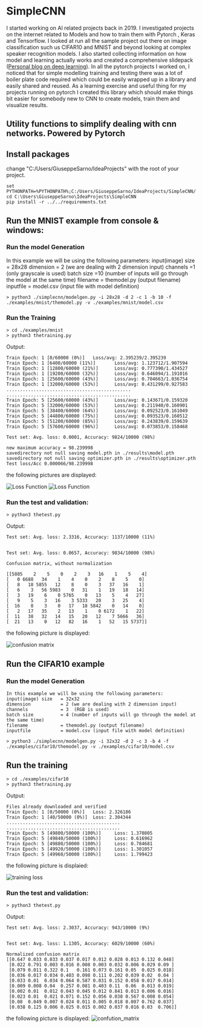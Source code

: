 # SimpleCNN

I started working on AI related projects back in 2019. I investigated projects on the internet related to Models and how to train them with Pytorch , Keras and Tensorflow.
I looked at run all the sample project out there on image classification such us CIFAR10 and MNIST and beyond looking at complex speaker recognition models.
I also started collecting information on how model and learning actually works and created a comprehensive slidepack ([Personal blog on deep learning](https://sites.google.com/site/gsarnotechboard/Downhome/deep-learning)).
In all the pytorch projects I worked on, I noticed that for simple modelling training and testing there was a lot of boiler plate code required which could be easily wrapped up in a library and easily shared and reused. As a learning exercise and useful thing for my projects running on pytorch I created this library which should make things bit easier for somebody new to CNN to create models, train them and visualize results.

## Utility functions to simplify dealing with cnn networks. Powered by Pytorch

## Install packages
change "C:/Users/GiuseppeSarno/IdeaProjects" with the root of your project.

```
set PYTHONPATH=%PYTHONPATH%;C:/Users/GiuseppeSarno/IdeaProjects/SimpleCNN/
cd C:\Users\GiuseppeSarno\IdeaProjects\SimpleCNN
pip install -r ../../requirements.txt
```

## Run the MNIST example from console & windows:

### Run the model Generation

In this example we will be using the following parameters:
input(image) size   = 28x28
dimension           = 2 (we are dealing with 2 dimension input)
channels            =1  (only grayscale is used)
batch size          =10 (number of inputs will go through the model at the same time) 
filename            = themodel.py (output filename)
inputfile           = model.csv (input file with model definition)

```
> python3 ./simplecnn/modelgen.py -i 28x28 -d 2 -c 1 -b 10 -f ./examples/mnist/themodel.py -v ./examples/mnist/model.csv
```

### Run the Training
```
> cd ./examples/mnist
> python3 thetraining.py
```
Output:
```
Train Epoch: 1 [0/60000 (0%)]   Loss/avg: 2.395239/2.395239
Train Epoch: 1 [6400/60000 (11%)]       Loss/avg: 1.123712/1.907594
Train Epoch: 1 [12800/60000 (21%)]      Loss/avg: 0.777390/1.434527
Train Epoch: 1 [19200/60000 (32%)]      Loss/avg: 0.646094/1.191016
Train Epoch: 1 [25600/60000 (43%)]      Loss/avg: 0.704663/1.036754
Train Epoch: 1 [32000/60000 (53%)]      Loss/avg: 0.431299/0.927583
..............................................
..............................................
Train Epoch: 5 [25600/60000 (43%)]      Loss/avg: 0.143671/0.159320
Train Epoch: 5 [32000/60000 (53%)]      Loss/avg: 0.211940/0.160901
Train Epoch: 5 [38400/60000 (64%)]      Loss/avg: 0.092523/0.161049
Train Epoch: 5 [44800/60000 (75%)]      Loss/avg: 0.093523/0.160512
Train Epoch: 5 [51200/60000 (85%)]      Loss/avg: 0.243839/0.159639
Train Epoch: 5 [57600/60000 (96%)]      Loss/avg: 0.073853/0.158468

Test set: Avg. loss: 0.0001, Accuracy: 9824/10000 (98%)

new maximum accuracy = 98.239998
savedirectory not null saving model.pth in ./results\model.pth
savedirectory not null saving optimizer.pth in ./results\optimizer.pth
Test loss/Acc 0.000066/98.239998
```
the following pictures are displayed:


![Loss Function](https://github.com/giusarno/SimpleCNN/blob/master/examples/mnist/loss.png)
![Loss Function](https://github.com/giusarno/SimpleCNN/blob/master/examples/mnist/accuracy.png)
### Run the test and validation:

`> python3 thetest.py`

Output:
```
Test set: Avg. loss: 2.3316, Accuracy: 1137/10000 (11%)


Test set: Avg. loss: 0.0657, Accuracy: 9834/10000 (98%)

Confusion matrix, without normalization

[[5885    2    5    0    2    3   16    1    5    4]
[   0 6688   34    1    4    0    2    8    5    0]
[   8   18 5855   12    8    0    3   37   16    1]
[   6    3   56 5983    0   31    1   19   18   14]
[   3   19    6    0 5765    0   13    5    4   27]
[   9    5    3   16    3 5333   20    3   25    4]
[  16    8    3    0   17   18 5842    0   14    0]
[   2   17   35    2   13    1    0 6172    1   22]
[  11   38   32   14   15   20   12    7 5666   36]
[  21   13    0   12   82   16    1   52   15 5737]]

```
the following picture is displayed:

![confusion matrix](https://github.com/giusarno/SimpleCNN/blob/master/examples/mnist/conf_matrix.png)


## Run the CIFAR10 example

### Run the model Generation
```
In this example we will be using the following parameters:
input(image) size   = 32x32
dimension           = 2 (we are dealing with 2 dimension input)
channels            = 3  (RGB is used)
batch size          = 4 (number of inputs will go through the model at the same time)
filename            = themodel.py (output filename)
inputfile           = model.csv (input file with model definition)
```

`> python3 ./simplecnn/modelgen.py -i 32x32 -d 2 -c 3 -b 4 -f ./examples/cifar10/themodel.py -v ./examples/cifar10/model.csv`

## Run the training

```
> cd ./examples/cifar10
> python3 thetraining.py
```
Output:
```
Files already downloaded and verified
Train Epoch: 1 [0/50000 (0%)]   Loss: 2.326186
Train Epoch: 1 [40/50000 (0%)]  Loss: 2.304344
..........................................
..........................................
Train Epoch: 5 [49800/50000 (100%)]     Loss: 1.370805
Train Epoch: 5 [49840/50000 (100%)]     Loss: 0.616962
Train Epoch: 5 [49880/50000 (100%)]     Loss: 0.784681
Train Epoch: 5 [49920/50000 (100%)]     Loss: 1.301057
Train Epoch: 5 [49960/50000 (100%)]     Loss: 1.799423
```

the following picture is displaied:

![training loss](examples/cifar10/loss.png)


### Run the test and validation:

`> python3 thetest.py`

Output:
```
Test set: Avg. loss: 2.3037, Accuracy: 943/10000 (9%)


Test set: Avg. loss: 1.1305, Accuracy: 6029/10000 (60%)

Normalized confusion matrix
[[0.647 0.033 0.033 0.037 0.017 0.012 0.028 0.013 0.132 0.048]
 [0.022 0.791 0.003 0.016 0.008 0.003 0.032 0.006 0.029 0.09 ]
 [0.079 0.011 0.322 0.1   0.161 0.073 0.161 0.05  0.025 0.018]
 [0.036 0.017 0.034 0.403 0.098 0.111 0.202 0.039 0.02  0.04 ]
 [0.033 0.01  0.034 0.064 0.587 0.031 0.152 0.058 0.017 0.014]
 [0.009 0.008 0.04  0.257 0.081 0.403 0.11  0.06  0.013 0.019]
 [0.002 0.01  0.012 0.043 0.045 0.012 0.841 0.013 0.006 0.016]
 [0.023 0.01  0.021 0.071 0.152 0.056 0.038 0.567 0.008 0.054]
 [0.08  0.049 0.007 0.024 0.011 0.005 0.018 0.007 0.762 0.037]
 [0.038 0.125 0.006 0.025 0.015 0.002 0.037 0.016 0.03  0.706]]
```
the following picture is displayed:
![confution_matrix](./examples/cifar10/conf_matrix.png)
